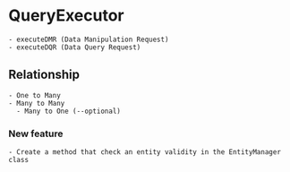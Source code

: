 # QueryExecutor

    - executeDMR (Data Manipulation Request)
    - executeDQR (Data Query Request)

## Relationship

    - One to Many
    - Many to Many
      - Many to One (--optional)

### New feature

    - Create a method that check an entity validity in the EntityManager class

